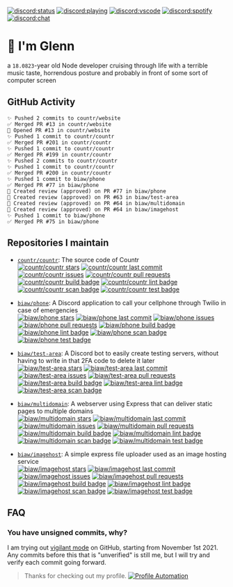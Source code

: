 [![discord:status](https://dev.discordprofiles.me/badge/status/110090225929191424)](https://discord.com/users/110090225929191424)
[![discord:playing](https://dev.discordprofiles.me/badge/playing/110090225929191424)](https://discord.com/users/110090225929191424)
[![discord:vscode](https://dev.discordprofiles.me/badge/vscode/110090225929191424)](https://discord.com/users/110090225929191424)
[![discord:spotify](https://dev.discordprofiles.me/badge/spotify/110090225929191424)](https://dev.discordprofiles.me/openspotify/110090225929191424)
[![discord:chat](https://img.shields.io/discord/449576301997588490)](https://i.promise.solutions/discord)

# 👋 I'm Glenn

a `18.0823`-year old Node developer cruising through life with a terrible music taste, horrendous posture and probably in front of some sort of computer screen

## GitHub Activity

```
✨ Pushed 2 commits to countr/website
✅ Merged PR #13 in countr/website
💪 Opened PR #13 in countr/website
✨ Pushed 1 commit to countr/countr
✅ Merged PR #201 in countr/countr
✨ Pushed 1 commit to countr/countr
✅ Merged PR #199 in countr/countr
✨ Pushed 2 commits to countr/countr
✨ Pushed 1 commit to countr/countr
✅ Merged PR #200 in countr/countr
✨ Pushed 1 commit to biaw/phone
✅ Merged PR #77 in biaw/phone
📝 Created review (approved) on PR #77 in biaw/phone
📝 Created review (approved) on PR #63 in biaw/test-area
📝 Created review (approved) on PR #64 in biaw/multidomain
📝 Created review (approved) on PR #64 in biaw/imagehost
✨ Pushed 1 commit to biaw/phone
✅ Merged PR #75 in biaw/phone
```

## Repositories I maintain

* [`countr/countr`](https://github.com/countr/countr): The source code of Countr\
[![countr/countr stars](https://img.shields.io/github/stars/countr/countr?label=⭐)](https://github.com/countr/countr/stargazers)
[![countr/countr last commit](https://img.shields.io/github/last-commit/countr/countr?label=✨)](https://github.com/countr/countr/commits)
[![countr/countr issues](https://img.shields.io/github/issues-raw/countr/countr?label=❓)](https://github.com/countr/countr/issues)
[![countr/countr pull requests](https://img.shields.io/github/issues-pr-raw/countr/countr?label=💪)](https://github.com/countr/countr/pulls)
[![countr/countr build badge](https://img.shields.io/github/workflow/status/countr/countr/Docker%20Compose?label=📦)](https://github.com/countr/countr/actions/workflows/docker-test.yml)
[![countr/countr lint badge](https://img.shields.io/github/workflow/status/countr/countr/Linting?label=👌)](https://github.com/countr/countr/actions/workflows/linting.yml)
[![countr/countr scan badge](https://img.shields.io/github/workflow/status/countr/countr/Analysis%20and%20Scans?label=🔎)](https://github.com/countr/countr/actions/workflows/analysis-and-scans.yml)
[![countr/countr test badge](https://img.shields.io/github/workflow/status/countr/countr/Testing?label=🔬)](https://github.com/countr/countr/actions/workflows/testing.yml)

* [`biaw/phone`](https://github.com/biaw/phone): A Discord application to call your cellphone through Twilio in case of emergencies\
[![biaw/phone stars](https://img.shields.io/github/stars/biaw/phone?label=⭐)](https://github.com/biaw/phone/stargazers)
[![biaw/phone last commit](https://img.shields.io/github/last-commit/biaw/phone?label=✨)](https://github.com/biaw/phone/commits)
[![biaw/phone issues](https://img.shields.io/github/issues-raw/biaw/phone?label=❓)](https://github.com/biaw/phone/issues)
[![biaw/phone pull requests](https://img.shields.io/github/issues-pr-raw/biaw/phone?label=💪)](https://github.com/biaw/phone/pulls)
[![biaw/phone build badge](https://img.shields.io/github/workflow/status/biaw/phone/Build%20and%20publish?label=📦)](https://github.com/biaw/phone/actions/workflows/build-and-publish.yml)
[![biaw/phone lint badge](https://img.shields.io/github/workflow/status/biaw/phone/Linting?label=👌)](https://github.com/biaw/phone/actions/workflows/linting.yml)
[![biaw/phone scan badge](https://img.shields.io/github/workflow/status/biaw/phone/Analysis%20and%20Scans?label=🔎)](https://github.com/biaw/phone/actions/workflows/analysis-and-scans.yml)
[![biaw/phone test badge](https://img.shields.io/github/workflow/status/biaw/phone/Testing?label=🔬)](https://github.com/biaw/phone/actions/workflows/testing.yml)

* [`biaw/test-area`](https://github.com/biaw/test-area): A Discord bot to easily create testing servers, without having to write in that 2FA code to delete it later\
[![biaw/test-area stars](https://img.shields.io/github/stars/biaw/test-area?label=⭐)](https://github.com/biaw/test-area/stargazers)
[![biaw/test-area last commit](https://img.shields.io/github/last-commit/biaw/test-area?label=✨)](https://github.com/biaw/test-area/commits)
[![biaw/test-area issues](https://img.shields.io/github/issues-raw/biaw/test-area?label=❓)](https://github.com/biaw/test-area/issues)
[![biaw/test-area pull requests](https://img.shields.io/github/issues-pr-raw/biaw/test-area?label=💪)](https://github.com/biaw/test-area/pulls)
[![biaw/test-area build badge](https://img.shields.io/github/workflow/status/biaw/test-area/Build%20and%20publish?label=📦)](https://github.com/biaw/test-area/actions/workflows/build-and-publish.yml)
[![biaw/test-area lint badge](https://img.shields.io/github/workflow/status/biaw/test-area/Linting?label=👌)](https://github.com/biaw/test-area/actions/workflows/linting.yml)
[![biaw/test-area scan badge](https://img.shields.io/github/workflow/status/biaw/test-area/Analysis%20and%20Scans?label=🔎)](https://github.com/biaw/test-area/actions/workflows/analysis-and-scans.yml)

* [`biaw/multidomain`](https://github.com/biaw/multidomain): A webserver using Express that can deliver static pages to multiple domains\
[![biaw/multidomain stars](https://img.shields.io/github/stars/biaw/multidomain?label=⭐)](https://github.com/biaw/multidomain/stargazers)
[![biaw/multidomain last commit](https://img.shields.io/github/last-commit/biaw/multidomain?label=✨)](https://github.com/biaw/multidomain/commits)
[![biaw/multidomain issues](https://img.shields.io/github/issues-raw/biaw/multidomain?label=❓)](https://github.com/biaw/multidomain/issues)
[![biaw/multidomain pull requests](https://img.shields.io/github/issues-pr-raw/biaw/multidomain?label=💪)](https://github.com/biaw/multidomain/pulls)
[![biaw/multidomain build badge](https://img.shields.io/github/workflow/status/biaw/multidomain/Build%20and%20publish?label=📦)](https://github.com/biaw/multidomain/actions/workflows/build-and-publish.yml)
[![biaw/multidomain lint badge](https://img.shields.io/github/workflow/status/biaw/multidomain/Linting?label=👌)](https://github.com/biaw/multidomain/actions/workflows/linting.yml)
[![biaw/multidomain scan badge](https://img.shields.io/github/workflow/status/biaw/multidomain/Analysis%20and%20Scans?label=🔎)](https://github.com/biaw/multidomain/actions/workflows/analysis-and-scans.yml)
[![biaw/multidomain test badge](https://img.shields.io/github/workflow/status/biaw/multidomain/Testing?label=🔬)](https://github.com/biaw/multidomain/actions/workflows/testing.yml)

* [`biaw/imagehost`](https://github.com/biaw/imagehost): A simple express file uploader used as an image hosting service\
[![biaw/imagehost stars](https://img.shields.io/github/stars/biaw/imagehost?label=⭐)](https://github.com/biaw/imagehost/stargazers)
[![biaw/imagehost last commit](https://img.shields.io/github/last-commit/biaw/imagehost?label=✨)](https://github.com/biaw/imagehost/commits)
[![biaw/imagehost issues](https://img.shields.io/github/issues-raw/biaw/imagehost?label=❓)](https://github.com/biaw/imagehost/issues)
[![biaw/imagehost pull requests](https://img.shields.io/github/issues-pr-raw/biaw/imagehost?label=💪)](https://github.com/biaw/imagehost/pulls)
[![biaw/imagehost build badge](https://img.shields.io/github/workflow/status/biaw/imagehost/Build%20and%20publish?label=📦)](https://github.com/biaw/imagehost/actions/workflows/build-and-publish.yml)
[![biaw/imagehost lint badge](https://img.shields.io/github/workflow/status/biaw/imagehost/Linting?label=👌)](https://github.com/biaw/imagehost/actions/workflows/linting.yml)
[![biaw/imagehost scan badge](https://img.shields.io/github/workflow/status/biaw/imagehost/Analysis%20and%20Scans?label=🔎)](https://github.com/biaw/imagehost/actions/workflows/analysis-and-scans.yml)
[![biaw/imagehost test badge](https://img.shields.io/github/workflow/status/biaw/imagehost/Testing?label=🔬)](https://github.com/biaw/imagehost/actions/workflows/testing.yml)

## FAQ

### You have unsigned commits, why?

I am trying out [vigilant mode](https://docs.github.com/github/authenticating-to-github/displaying-verification-statuses-for-all-of-your-commits) on GitHub, starting from November 1st 2021. Any commits before this that is "unverified" is still me, but I will try and verify each commit going forward.

> Thanks for checking out my profile. [![Profile Automation](https://img.shields.io/github/workflow/status/promise/promise/README%20Update?label=automation)](https://github.com/promise/promise/actions/workflows/README.yml)